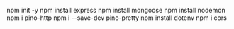 npm init -y
npm install express
npm install mongoose
npm install nodemon
npm i pino-http
npm i --save-dev pino-pretty
npm install dotenv
npm i cors
